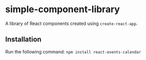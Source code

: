 # simple-component-library
A library of React components created using `create-react-app`.
## Installation
Run the following command:
`npm install react-events-calendar`